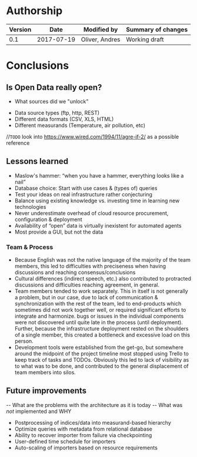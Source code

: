# Authorship

|Version|Date|Modified by|Summary of changes|
|-------|----|-----------|------------------|
|  0.1  | 2017-07-19 | Oliver, Andres | Working draft |

# Conclusions

## Is Open Data really open?

* What sources did we "unlock"
 - Data source types (ftp, http, REST)
 - Different data formats (CSV, XLS, HTML)
 - Different measurands (Temperature, air pollution, etc)

//`TODO` look into https://www.wired.com/1994/11/agre-if-2/ as a possible reference

## Lessons learned

* Maslow's hammer: “when you have a hammer,
everything looks like a nail”
* Database choice: Start with use cases & (types of) queries
* Test your ideas on real infrastructure rather  conjecturing
* Balance using existing knowledge vs. investing time in learning new technologies
* Never underestimate overhead of cloud resource  procurement, configuration & deployment
* Availability of “open” data is virtually  inexistent for automated agents
* Most provide a GUI, but not the data

### Team & Process
* Because English was not the native language of the majority of the team members, this led to difficulties with preciseness when having discussions and reaching consensus/conclusions
* Cultural differences (indirect speech, etc.) also contributed to protracted discussions and difficulties reaching agreement, in general.
* Team members tended to work separately. This in itself is not generally a problem, but in our case, due to lack of communication & synchronization with the rest of the team, led to end-products which sometimes did not work together well, or required significant efforts to integrate and harmonize. bugs or issues in the individual components were not discovered until quite late in the process (until deployment). Further, because the infrastructure deployment rested on the shoulders of a single member, this created a bottleneck and excessive load on this person.
* Development tools were established from the get-go, but somewhere around the midpoint of the project timeline most stopped using Trello to keep track of tasks and TODOs. Obviously this led to lack of visibility as to what was to be done, and contributed to the general displacement of  team members into silos.


## Future improvements
-- What are the problems with the architecture as it is today
-- What was *not* implemented and WHY

* Postprocessing of indices/data into measurand-based hierarchy
* Optimize queries with metadata from relational database
* Ability to recover importer from failure via checkpointing
* User-defined time schedule for importers
* Auto-scaling of importers based on resource requirements

